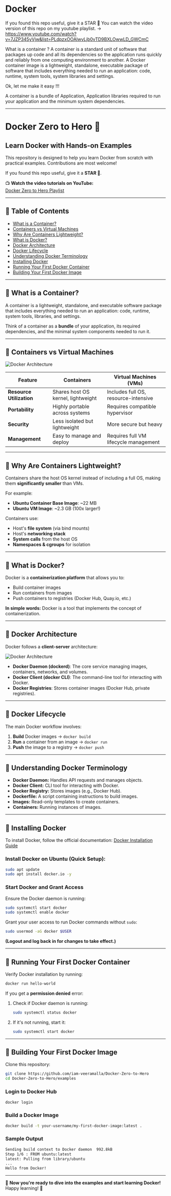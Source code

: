# Docker

If you found this repo useful, give it a STAR 🌠
You can watch the video version of this repo on my youtube playlist. -> https://www.youtube.com/watch?v=7JZP345yVjw&list=PLdpzxOOAlwvLjb0vTD9BXLOwwLD_GWCmC

What is a container ?
A container is a standard unit of software that packages up code and all its dependencies so the application runs quickly and reliably from one computing environment to another. A Docker container image is a lightweight, standalone, executable package of software that includes everything needed to run an application: code, runtime, system tools, system libraries and settings.

Ok, let me make it easy !!!

A container is a bundle of Application, Application libraries required to run your application and the minimum system dependencies.  


--------------------------------------------------------------------------------------------


# Docker Zero to Hero 🚀

## Learn Docker with Hands-on Examples

This repository is designed to help you learn Docker from scratch with practical examples. Contributions are most welcome!

If you found this repo useful, give it a **STAR 🌠**.

📺 **Watch the video tutorials on YouTube:**  
[Docker Zero to Hero Playlist](https://www.youtube.com/watch?v=7JZP345yVjw&list=PLdpzxOOAlwvLjb0vTD9BXLOwwLD_GWCmC)

---

## 📌 Table of Contents
- [What is a Container?](#what-is-a-container)
- [Containers vs Virtual Machines](#containers-vs-virtual-machines)
- [Why Are Containers Lightweight?](#why-are-containers-lightweight)
- [What is Docker?](#what-is-docker)
- [Docker Architecture](#docker-architecture)
- [Docker Lifecycle](#docker-lifecycle)
- [Understanding Docker Terminology](#understanding-docker-terminology)
- [Installing Docker](#installing-docker)
- [Running Your First Docker Container](#running-your-first-docker-container)
- [Building Your First Docker Image](#building-your-first-docker-image)

---

## 🔹 What is a Container?
A container is a lightweight, standalone, and executable software package that includes everything needed to run an application: code, runtime, system tools, libraries, and settings.

Think of a container as a **bundle** of your application, its required dependencies, and the minimal system components needed to run it.


---

## 🔹 Containers vs Virtual Machines

![Docker Architecture](/Containarization%20vs%20Virtualization.png)

| Feature | Containers | Virtual Machines (VMs) |
|---------|-----------|------------------------|
| **Resource Utilization** | Shares host OS kernel, lightweight | Includes full OS, resource-intensive |
| **Portability** | Highly portable across systems | Requires compatible hypervisor |
| **Security** | Less isolated but lightweight | More secure but heavy |
| **Management** | Easy to manage and deploy | Requires full VM lifecycle management |

---

## 🔹 Why Are Containers Lightweight?
Containers share the host OS kernel instead of including a full OS, making them **significantly smaller** than VMs. 

For example:
- **Ubuntu Container Base Image**: ~22 MB
- **Ubuntu VM Image**: ~2.3 GB (100x larger!)

Containers use:
- Host's **file system** (via bind mounts)
- Host's **networking stack**
- **System calls** from the host OS
- **Namespaces & cgroups** for isolation

---

## 🔹 What is Docker?
Docker is a **containerization platform** that allows you to:
- Build container images
- Run containers from images
- Push containers to registries (Docker Hub, Quay.io, etc.)

**In simple words:** Docker is a tool that implements the concept of containerization.

---

## 🔹 Docker Architecture

Docker follows a **client-server** architecture:

![Docker Architecture](/Docker%20Architecture.png)

- **Docker Daemon (dockerd)**: The core service managing images, containers, networks, and volumes.
- **Docker Client (docker CLI)**: The command-line tool for interacting with Docker.
- **Docker Registries**: Stores container images (Docker Hub, private registries).

---

## 🔹 Docker Lifecycle
The main Docker workflow involves:
1. **Build** Docker images → `docker build`
2. **Run** a container from an image → `docker run`
3. **Push** the image to a registry → `docker push`

---

## 🔹 Understanding Docker Terminology
- **Docker Daemon:** Handles API requests and manages objects.
- **Docker Client:** CLI tool for interacting with Docker.
- **Docker Registry:** Stores images (e.g., Docker Hub).
- **Dockerfile:** A script containing instructions to build images.
- **Images:** Read-only templates to create containers.
- **Containers:** Running instances of images.

---

## 🔹 Installing Docker
To install Docker, follow the official documentation: [Docker Installation Guide](https://docs.docker.com/get-docker/)

### Install Docker on Ubuntu (Quick Setup):
```bash
sudo apt update
sudo apt install docker.io -y
```

### Start Docker and Grant Access
Ensure the Docker daemon is running:
```bash
sudo systemctl start docker
sudo systemctl enable docker
```

Grant your user access to run Docker commands without `sudo`:
```bash
sudo usermod -aG docker $USER
```
**(Logout and log back in for changes to take effect.)**

---

## 🔹 Running Your First Docker Container
Verify Docker installation by running:
```bash
docker run hello-world
```

If you get a **permission denied** error:
1. Check if Docker daemon is running:
   ```bash
   sudo systemctl status docker
   ```
2. If it's not running, start it:
   ```bash
   sudo systemctl start docker
   ```

---

## 🔹 Building Your First Docker Image
Clone this repository:
```bash
git clone https://github.com/iam-veeramalla/Docker-Zero-to-Hero
cd Docker-Zero-to-Hero/examples
```

### Login to Docker Hub
```bash
docker login
```

### Build a Docker Image
```bash
docker build -t your-username/my-first-docker-image:latest .
```

### Sample Output
```bash
Sending build context to Docker daemon  992.8kB
Step 1/6 : FROM ubuntu:latest
latest: Pulling from library/ubuntu
...
Hello from Docker!
```

---

🚀 **Now you're ready to dive into the examples and start learning Docker!** Happy learning! 🎉


